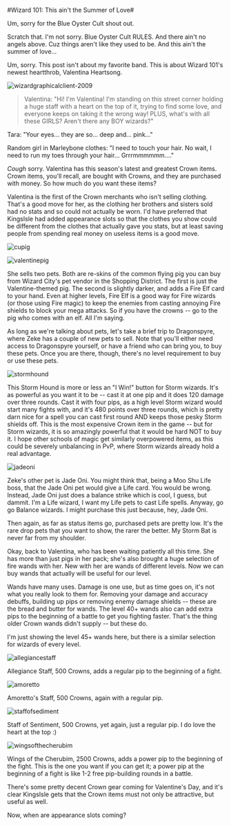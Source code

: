 #Wizard 101: This ain't the Summer of Love#

Um, sorry for the Blue Oyster Cult shout out.

Scratch that. I'm not sorry. Blue Oyster Cult RULES. And there ain't no angels above. Cuz things aren't like they used to be. And this ain't the summer of love...

Um, sorry. This post isn't about my favorite band. This is about Wizard 101's newest heartthrob, Valentina Heartsong.

![](http://westkarana.com/wp-content/uploads/2009/02/wizardgraphicalclient-2009.jpg "wizardgraphicalclient-2009")


> Valentina: "Hi! I'm Valentina! I'm standing on this street corner holding a huge staff with a heart on the top of it, trying to find some love, and everyone keeps on taking it the wrong way! PLUS, what's with all these GIRLS? Aren't there any BOY wizards?"

Tara: "Your eyes... they are so... deep and... pink..."

Random girl in Marleybone clothes: "I need to touch your hair. No wait, I need to run my toes through your hair... Grrrmmmmmm...."



*Cough* sorry. Valentina has this season's latest and greatest Crown items. Crown items, you'll recall, are bought with Crowns, and they are purchased with money. So how much do you want these items?

Valentina is the first of the Crown merchants who isn't selling clothing. That's a good move for her, as the clothing her brothers and sisters sold had no stats and so could not actually be worn. I'd have preferred that KingsIsle had added appearance slots so that the clothes you show could be different from the clothes that actually gave you stats, but at least saving people from spending real money on useless items is a good move.

![](http://westkarana.com/wp-content/uploads/2009/02/cupig.jpg "cupig")

![](http://westkarana.com/wp-content/uploads/2009/02/valentinepig.jpg "valentinepig")

She sells two pets. Both are re-skins of the common flying pig you can buy from Wizard City's pet vendor in the Shopping District. The first is just the Valentine-themed pig. The second is slightly darker, and adds a Fire Elf card to your hand. Even at higher levels, Fire Elf is a good way for Fire wizards (or those using Fire magic) to keep the enemies from casting annoying Fire shields to block your mega attacks. So if you have the crowns -- go to the pig who comes with an elf. All I'm saying.

As long as we're talking about pets, let's take a brief trip to Dragonspyre, where Zeke has a couple of new pets to sell. Note that you'll either need access to Dragonspyre yourself, or have a friend who can bring you, to buy these pets. Once you are there, though, there's no level requirement to buy or use these pets.

![](http://westkarana.com/wp-content/uploads/2009/02/stormhound.jpg "stormhound")

This Storm Hound is more or less an "I Win!" button for Storm wizards. It's as powerful as you want it to be -- cast it at one pip and it does 120 damage over three rounds. Cast it with four pips, as a high level Storm wizard would start many fights with, and it's 480 points over three rounds, which is pretty darn nice for a spell you can cast first round AND keeps those pesky Storm shields off. This is the most expensive Crown item in the game -- but for Storm wizards, it is so amazingly powerful that it would be hard NOT to buy it. I hope other schools of magic get similarly overpowered items, as this could be severely unbalancing in PvP, where Storm wizards already hold a real advantage.

![](http://westkarana.com/wp-content/uploads/2009/02/jadeoni.jpg "jadeoni")

Zeke's other pet is Jade Oni. You might think that, being a Moo Shu Life boss, that the Jade Oni pet would give a Life card. You would be wrong. Instead, Jade Oni just does a balance strike which is cool, I guess, but dammit. I'm a Life wizard, I want my Life pets to cast Life spells. Anyway, go go Balance wizards. I might purchase this just because, hey, Jade Oni.

Then again, as far as status items go, purchased pets are pretty low. It's the rare drop pets that you want to show, the rarer the better. My Storm Bat is never far from my shoulder.

Okay, back to Valentina, who has been waiting patiently all this time. She has more than just pigs in her pack; she's also brought a huge selection of fire wands with her. New with her are wands of different levels. Now we can buy wands that actually will be useful for our level.

Wands have many uses. Damage is one use, but as time goes on, it's not what you really look to them for. Removing your damage and accuracy debuffs, building up pips or removing enemy damage shields -- these are the bread and butter for wands. The level 40+ wands also can add extra pips to the beginning of a battle to get you fighting faster. That's the thing older Crown wands didn't supply -- but these do.

I'm just showing the level 45+ wands here, but there is a similar selection for wizards of every level.

![](http://westkarana.com/wp-content/uploads/2009/02/allegiancestaff.jpg "allegiancestaff")

Allegiance Staff, 500 Crowns, adds a regular pip to the beginning of a fight.

![](http://westkarana.com/wp-content/uploads/2009/02/amoretto.jpg "amoretto")

Amoretto's Staff, 500 Crowns, again with a regular pip.

![](http://westkarana.com/wp-content/uploads/2009/02/staffofsediment.jpg "staffofsediment")

Staff of Sentiment, 500 Crowns, yet again, just a regular pip. I do love the heart at the top :)

![](http://westkarana.com/wp-content/uploads/2009/02/wingsofthecherubim.jpg "wingsofthecherubim")

Wings of the Cherubim, 2500 Crowns, adds a power pip to the beginning of the fight. This is the one you want if you can get it; a power pip at the beginning of a fight is like 1-2 free pip-building rounds in a battle.

There's some pretty decent Crown gear coming for Valentine's Day, and it's clear KingsIsle gets that the Crown items must not only be attractive, but useful as well.

Now, when are appearance slots coming?


